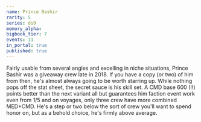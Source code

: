 ```yaml
---
name: Prince Bashir
rarity: 5
series: ds9
memory_alpha:
bigbook_tier: 7
events: 11
in_portal: true
published: true
---
```


Fairly usable from several angles and excelling in niche situations, Prince Bashir was a giveaway crew late in 2018. If you have a copy (or two) of him from then, he's almost always going to be worth starring up. While nothing pops off the stat sheet, the secret sauce is his skill set. A CMD base 600 (!!) points better than the next variant all but guarantees him faction event work even from 1/5 and on voyages, only three crew have more combined MED+CMD. He's a step or two below the sort of crew you'll want to spend honor on, but as a behold choice, he's firmly above average.
